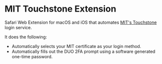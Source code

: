 # MIT Touchstone Extension

Safari Web Extension for macOS and iOS that automates [MIT's Touchstone](https://ist.mit.edu/touchstone) login service.

It does the following:
- Automatically selects your MIT certificate as your login method.
- Automatically fills out the DUO 2FA prompt using a software generated one-time password.

